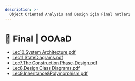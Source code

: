 ```yaml
---
description: >-
  Object Oriented Analysis and Design için Final notları
---
```


# 📅 Final \| OOAaD

<!--YPackage.YGitbookIntegration-tarafından-otomatik-oluşturulmuştur-->

- [Lec10.System Architecture.pdf](Lec10.System%20Architecture.pdf)
- [Lec11.StateDiagrams.pdf](Lec11.StateDiagrams.pdf)
- [Lec7.The Construction Phase-Design.pdf](Lec7.The%20Construction%20Phase-Design.pdf)
- [Lec8.Design Class Diagrams.pdf](Lec8.Design%20Class%20Diagrams.pdf)
- [Lec9.Inheritance&Polymorphism.pdf](Lec9.Inheritance%26Polymorphism.pdf)

<!--YPackage.YGitbookIntegration-tarafından-otomatik-oluşturulmuştur-->
